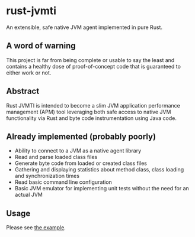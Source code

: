 rust-jvmti
==========

An extensible, safe native JVM agent implemented in pure Rust.

## A word of warning

This project is far from being complete or usable to say the least and contains
a healthy dose of proof-of-concept code that is guaranteed to either work or not.

## Abstract

Rust JVMTI is intended to become a slim JVM
application performance management (APM) tool leveraging both safe access to native
JVM functionality via Rust and byte code instrumentation using Java code.  

## Already implemented (probably poorly)

* Ability to connect to a JVM as a native agent library
* Read and parse loaded class files
* Generate byte code from loaded or created class files
* Gathering and displaying statistics about method class, class loading and synchronization times
* Read basic command line configuration
* Basic JVM emulator for implementing unit tests without the need for an actual JVM

## Usage

Please see [the example](./sample/README.md).
